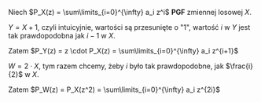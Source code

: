 Niech $P_X(z) = \sum\limits_{i=0}^{\infty} a_i z^i$ **PGF** zmiennej losowej $X$.

$Y = X + 1$, czyli intuicyjnie, wartości są przesunięte o "$1$",
wartość $i$ w $Y$ jest tak prawdopodobna jak $i - 1$ w $X$. 

Zatem $P_Y(z) = z \cdot P_X(z) = \sum\limits_{i=0}^{\infty} a_i z^{i+1}$

$W = 2 \cdot X$, tym razem chcemy, żeby $i$ było tak prawdopodobne, jak $\frac{i}{2}$ w $X$.

Zatem $P_W(z) = P_X(z^2) = \sum\limits_{i=0}^{\infty} a_i z^{2i}$